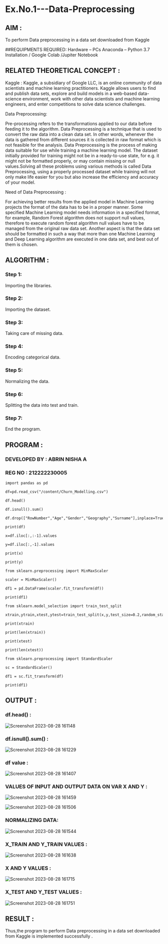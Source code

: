 # Ex.No.1---Data-Preprocessing

## AIM :

To perform Data preprocessing in a data set downloaded from Kaggle

##REQUIPMENTS REQUIRED:
Hardware – PCs
Anaconda – Python 3.7 Installation / Google Colab /Jupiter Notebook

## RELATED THEORETICAL CONCEPT :

Kaggle :
Kaggle, a subsidiary of Google LLC, is an online community of data scientists and machine learning practitioners. Kaggle allows users to find and publish data sets, explore and build models in a web-based data-science environment, work with other data scientists and machine learning engineers, and enter competitions to solve data science challenges.

Data Preprocessing:

Pre-processing refers to the transformations applied to our data before feeding it to the algorithm. Data Preprocessing is a technique that is used to convert the raw data into a clean data set. In other words, whenever the data is gathered from different sources it is collected in raw format which is not feasible for the analysis.
Data Preprocessing is the process of making data suitable for use while training a machine learning model. The dataset initially provided for training might not be in a ready-to-use state, for e.g. it might not be formatted properly, or may contain missing or null values.Solving all these problems using various methods is called Data Preprocessing, using a properly processed dataset while training will not only make life easier for you but also increase the efficiency and accuracy of your model.

Need of Data Preprocessing :

For achieving better results from the applied model in Machine Learning projects the format of the data has to be in a proper manner. Some specified Machine Learning model needs information in a specified format, for example, Random Forest algorithm does not support null values, therefore to execute random forest algorithm null values have to be managed from the original raw data set.
Another aspect is that the data set should be formatted in such a way that more than one Machine Learning and Deep Learning algorithm are executed in one data set, and best out of them is chosen.


## ALGORITHM :

### Step 1:

Importing the libraries.

### Step 2:

Importing the dataset.

### Step 3:

Taking care of missing data.

### Step 4:

Encoding categorical data.

### Step 5:

Normalizing the data.

### Step 6:

Splitting the data into test and train.

### Step 7:

End the program.

## PROGRAM :

### DEVELOPED BY : ABRIN NISHA A
### REG NO : 212222230005

```
import pandas as pd

df=pd.read_csv("/content/Churn_Modelling.csv")

df.head()

df.isnull().sum()

df.drop(["RowNumber","Age","Gender","Geography","Surname"],inplace=True,axis=1)

print(df)

x=df.iloc[:,:-1].values

y=df.iloc[:,-1].values

print(x)

print(y)

from sklearn.preprocessing import MinMaxScaler

scaler = MinMaxScaler()

df1 = pd.DataFrame(scaler.fit_transform(df))

print(df1)

from sklearn.model_selection import train_test_split

xtrain,ytrain,xtest,ytest=train_test_split(x,y,test_size=0.2,random_state=2)

print(xtrain)

print(len(xtrain))

print(xtest)

print(len(xtest))

from sklearn.preprocessing import StandardScaler

sc = StandardScaler()

df1 = sc.fit_transform(df)

print(df1)
```

## OUTPUT :

### df.head() :

![Screenshot 2023-08-28 161148](https://github.com/Abrinnisha6/Ex.No.1---Data-Preprocessing/assets/118889454/0ea2d5d8-f985-4ba8-9390-b47ce4e2f8c2)

### df.isnull().sum() :

![Screenshot 2023-08-28 161229](https://github.com/Abrinnisha6/Ex.No.1---Data-Preprocessing/assets/118889454/2c4c7db6-fb1f-4feb-a7a7-3f50bc81710a)

### df value :

![Screenshot 2023-08-28 161407](https://github.com/Abrinnisha6/Ex.No.1---Data-Preprocessing/assets/118889454/dfa69f88-93fd-411a-a489-6f856f786c21)

### VALUES OF INPUT AND OUTPUT DATA ON VAR X AND Y :

![Screenshot 2023-08-28 161459](https://github.com/Abrinnisha6/Ex.No.1---Data-Preprocessing/assets/118889454/e479141c-f60c-44b8-8c0a-c0733e74670e)

![Screenshot 2023-08-28 161506](https://github.com/Abrinnisha6/Ex.No.1---Data-Preprocessing/assets/118889454/a32b1459-cbd3-44a9-a2e8-079f9f762a8f)


### NORMALIZING DATA:

![Screenshot 2023-08-28 161544](https://github.com/Abrinnisha6/Ex.No.1---Data-Preprocessing/assets/118889454/53188c26-e359-4cf8-aa1b-1df5073b35a1)


### X_TRAIN AND Y_TRAIN VALUES :

![Screenshot 2023-08-28 161638](https://github.com/Abrinnisha6/Ex.No.1---Data-Preprocessing/assets/118889454/73f46868-d029-4946-a929-7b93ef538ec2)


### X AND Y VALUES :

![Screenshot 2023-08-28 161715](https://github.com/Abrinnisha6/Ex.No.1---Data-Preprocessing/assets/118889454/4a85cb4d-40b2-4342-9949-7d1a35334ab6)

### X_TEST AND Y_TEST VALUES :

![Screenshot 2023-08-28 161751](https://github.com/Abrinnisha6/Ex.No.1---Data-Preprocessing/assets/118889454/8c23e0b3-b34e-4785-bdf5-89a7bbfa1a31)


## RESULT :

Thus,the program to perform Data preprocessing in a data set downloaded from Kaggle is implemented successfully .
